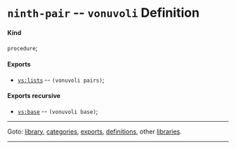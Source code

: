

<a id='definition__vonuvoli__ninth-pair'></a>

# `ninth-pair` -- `vonuvoli` Definition


<a id='definition__vonuvoli__ninth-pair__kind'></a>

#### Kind

`procedure`;


<a id='definition__vonuvoli__ninth-pair__exports'></a>

#### Exports

 * [`vs:lists`](../../vonuvoli/exports/vs_3a_lists.md#export__vonuvoli__vs_3a_lists) -- `(vonuvoli pairs)`;


<a id='definition__vonuvoli__ninth-pair__exports-recursive'></a>

#### Exports recursive

 * [`vs:base`](../../vonuvoli/exports/vs_3a_base.md#export__vonuvoli__vs_3a_base) -- `(vonuvoli base)`;

----

Goto: [library](../../vonuvoli/_index.md#library__vonuvoli), [categories](../../vonuvoli/categories/_index.md#toc__vonuvoli__categories), [exports](../../vonuvoli/exports/_index.md#toc__vonuvoli__exports), [definitions](../../vonuvoli/definitions/_index.md#toc__vonuvoli__definitions), other [libraries](../../_libraries.md#toc__libraries).

----

